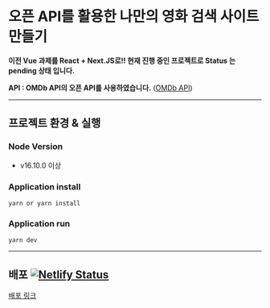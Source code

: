 # 오픈 API를 활용한 나만의 영화 검색 사이트 만들기

**이전 Vue 과제를 React + Next.JS로!! 현재 진행 중인 프로젝트로 Status 는 pending 상태 입니다.**
<br>

**API : OMDb API의 오픈 API를 사용하였습니다.** ([OMDb API](http://www.omdbapi.com/))

<hr>

## 프로젝트 환경 & 실행

### Node Version
- v16.10.0 이상
### Application install
`yarn or yarn install`
### Application run
`yarn dev`

<hr>

## 배포 [![Netlify Status](https://api.netlify.com/api/v1/badges/be4889a8-c872-415a-ad6b-121f593bc22c/deploy-status)](https://app.netlify.com/sites/lucid-austin-f689bd/deploys)
[배포 링크](https://lucid-austin-f689bd.netlify.app/)
<br>
